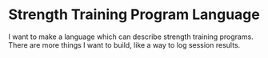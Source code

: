 # Strength Training Program Language

I want to make a language which can describe strength training programs. There are more things I want to build, like a way to log session results.
